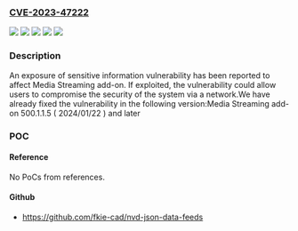 ### [CVE-2023-47222](https://cve.mitre.org/cgi-bin/cvename.cgi?name=CVE-2023-47222)
![](https://img.shields.io/static/v1?label=Product&message=Media%20Streaming%20add-on%20&color=blue)
![](https://img.shields.io/static/v1?label=Version&message=500.1.x%3C%20500.1.1.5%20(%202024%2F01%2F22%20)%20&color=brighgreen)
![](https://img.shields.io/static/v1?label=Vulnerability&message=CWE-200&color=brighgreen)
![](https://img.shields.io/static/v1?label=Vulnerability&message=CWE-22&color=brighgreen)
![](https://img.shields.io/static/v1?label=Vulnerability&message=CWE-287&color=brighgreen)

### Description

An exposure of sensitive information vulnerability has been reported to affect Media Streaming add-on. If exploited, the vulnerability could allow users to compromise the security of the system via a network.We have already fixed the vulnerability in the following version:Media Streaming add-on  500.1.1.5 ( 2024/01/22 ) and later

### POC

#### Reference
No PoCs from references.

#### Github
- https://github.com/fkie-cad/nvd-json-data-feeds

